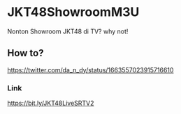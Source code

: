 # JKT48ShowroomM3U
Nonton Showroom JKT48 di TV? why not!

## How to?
https://twitter.com/da_n_dy/status/1663557023915716610

### Link
https://bit.ly/JKT48LiveSRTV2